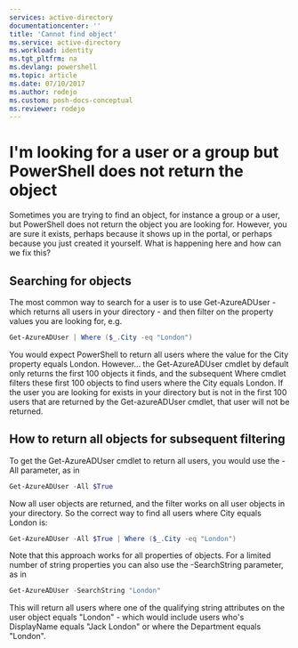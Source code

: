 ```yaml
---
services: active-directory
documentationcenter: ''
title: 'Cannot find object'
ms.service: active-directory
ms.workload: identity
ms.tgt_pltfrm: na
ms.devlang: powershell
ms.topic: article
ms.date: 07/10/2017
ms.author: rodejo
ms.custom: posh-docs-conceptual
ms.reviewer: rodejo
---
```

# I'm looking for a user or a group but PowerShell does not return the object
Sometimes you are trying to find an object, for instance a group or a user, but PowerShell does not return the object you are looking for. However, you are sure it exists, perhaps because it shows up in the portal, or perhaps because you just created it yourself. 
What is happening here and how can we fix this?

## Searching for objects
The most common way to search for a user is to use Get-AzureADUser - which returns all users in your directory - and then filter on the property values you are looking for, e.g.

```powershell
Get-AzureADUser | Where ($_.City -eq "London")
```

You would expect PowerShell to return all users where the value for the City property equals London. However... the Get-AzureADUser cmdlet by default only returns the first 100 objects it finds, and the subsequent Where cmdlet filters these first 100 objects to find users where the City equals London. If the user you are looking for exists in your directory but is not in the first 100 users that are returned by the Get-azureADUser cmdlet, that user will not be returned.

## How to return all objects for subsequent filtering
To get the Get-AzureADUser cmdlet to return all users, you would use the -All parameter, as in

```powershell
Get-AzureADUser -All $True
```

Now all user objects are returned, and the filter works on all user objects in your directory. So the correct way to find all users where City equals London is:

```powershell
Get-AzureADUser -All $True | Where ($_.City -eq "London")
```

Note that this approach works for all properties of objects. For a limited number of string properties you can also use the -SearchString parameter, as in

```powershell
Get-AzureADUser -SearchString "London"
```
This will return all users where one of the qualifying string attributes on the user object equals "London" - which would include users who's DisplayName equals "Jack London" or where the Department equals "London".
